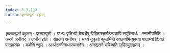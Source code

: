 ```yaml
---
index: 3.3.113
sutra: कृत्यल्युटो बहुलम्

---
```

_कृत्यल्युटो बहुलम्_ - कृत्यल्युटो । याभ्यः प्रृतिभ्यो येष्वर्थेषु विहितास्ततोऽन्यत्रापि स्युरित्यर्थः ।स्नानीयमिति । करणे अनीयर् । दानीय इति । संप्रदाने अनीयर् । भाष्ये तुकृतो बहुलमिति वक्तव्य॑मित्युक्त्वा पादाभ्यां ह्यियते पादहारकः । कर्मणि ण्वुल् । आओऽग्नीनाधास्यमानेन । अनद्यतने भविष्यति लृडित्युदाहृतम् । 